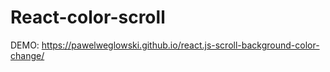 # React-color-scroll
DEMO: https://pawelweglowski.github.io/react.js-scroll-background-color-change/
